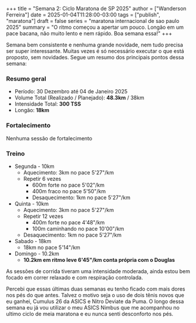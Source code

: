 +++
title = "Semana 2: Ciclo Maratona de SP 2025"
author = ["Wanderson Ferreira"]
date = 2025-01-04T11:28:00-03:00
tags = ["publish", "maratona"]
draft = false
series = "maratona internacional de sao paulo 2025"
summary = "O ritmo começou a apertar um pouco. Longão em um pace bacana, não muito lento e nem rápido. Boa semana essa!"
+++

Semana bem consistente e nenhuma grande novidade, nem tudo precisa ser super
interessante. Muitas vezes é só necessário executar o que está proposto, sem
novidades. Segue um resumo dos principais pontos dessa semana:

### Resumo geral

-   Período: 30 Dezembro até 04 de Janeiro 2025
-   Volume Total (Realizado / Planejado):  **48.3km**  / 38km
-   Intensidade Total: **300 TSS**
-   Longão: **18km**

### Fortalecimento

<span class="underline">Nenhuma sessão de fortalecimento</span>

### Treino

-   Segunda - 10km
    -   Aquecimento: 3km no pace 5'27"/km
    -   Repetir 6 vezes
        -   600m forte no pace 5'02"/km
        -   400m fraco no pace 5'50"/km
        -   Desaquecimento: 1km no pace 5'27"/km
-   Quinta - 10km
    -   Aquecimento: 3km no pace 5'27"/km
    -   Repetir 12 vezes
        -   400m forte no pace 4'48"/km
        -   100m caminhando no pace 10'00"/km
    -   Desaquecimento: 1km no pace 5'27"/km
-   Sabado - 18km
    -   18km no pace 5'14"/km
-   Domingo - 10.2km
    -   **10.2km em ritmo leve 6'45"/km conta própria com o Douglas**

As sessões de corrida tiveram uma intensidade moderada, ainda estou bem focado
em correr relaxado e com respiração controlada. 

Percebi que essas últimas duas semanas eu tenho ficado com mais dores nos pés do
que antes. Talvez o motivo seja o uso de dois tênis novos que eu ganhei, Cumulus
26 da ASICS e Nitro Deviate da Puma. O longo dessa semana eu já vou utilizar o
meu ASICS Nimbus que me acompanhou no ultimo ciclo de meia maratona e eu nunca
senti desconforto nos pés.
